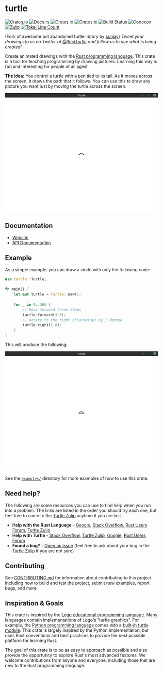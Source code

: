 # turtle

[![Crates.io](https://img.shields.io/crates/v/turtle.svg)](https://crates.io/crates/turtle)
[![Docs.rs](https://docs.rs/turtle/badge.svg)](https://docs.rs/turtle)
[![Crates.io](https://img.shields.io/crates/l/turtle.svg)](https://crates.io/crates/turtle)
[![Crates.io](https://img.shields.io/crates/d/turtle.svg)](https://crates.io/crates/turtle)
[![Build Status](https://dev.azure.com/sunjayv/turtle/_apis/build/status/sunjay.turtle?branchName=master)](https://dev.azure.com/sunjayv/turtle/_build/latest?definitionId=1&branchName=master)
[![Codecov](https://codecov.io/gh/sunjay/turtle/branch/master/graph/badge.svg)](https://codecov.io/gh/sunjay/turtle)
[![Zulip](https://img.shields.io/badge/chat-on%20zulip-success)](https://turtle.zulipchat.com)
[![Tokei Line Count](https://tokei.rs/b1/github/sunjay/turtle?category=code)](https://github.com/sunjay/turtle)

(Fork of awesome but abandoned turtle library by [sunjay](https://github.com/sunjay/turtle))
*Tweet your drawings to us on Twitter at [@RustTurtle](https://twitter.com/RustTurtle) and follow us to see what is being created!*

Create animated drawings with the [Rust programming language][rust]. This
crate is a tool for teaching programming by drawing pictures. Learning this
way is fun and interesting for people of all ages!

**The idea:** You control a turtle with a pen tied to its tail. As it moves
across the screen, it draws the path that it follows. You can use this to draw
any picture you want just by moving the turtle across the screen.

![turtle moving forward](https://github.com/sunjay/turtle/raw/9240f8890d1032a0033ec5c5338a10ffa942dc21/forward.gif)

## Documentation

* [Website](http://turtle.rs)
* [API Documentation](https://docs.rs/turtle)

## Example

As a simple example, you can draw a circle with only the following code:

```rust
use turtle::Turtle;

fn main() {
    let mut turtle = Turtle::new();

    for _ in 0..360 {
        // Move forward three steps
        turtle.forward(3.0);
        // Rotate to the right (clockwise) by 1 degree
        turtle.right(1.0);
    }
}
```

This will produce the following:

![turtle drawing a circle](https://github.com/sunjay/turtle/raw/9240f8890d1032a0033ec5c5338a10ffa942dc21/circle.gif)

See the [`examples/`](https://github.com/sunjay/turtle/raw/master/examples)
directory for more examples of how to use this crate.

## Need help?

The following are some resources you can use to find help when you run into a
problem. The links are listed in the order you should try each one, but feel
free to come to the [Turtle Zulip] anytime if you are lost.

* **Help with the Rust Language** - [Google], [Stack Overflow], [Rust Users Forum], [Turtle Zulip]
* **Help with Turtle** - [Stack Overflow], [Turtle Zulip], [Google], [Rust Users Forum]
* **Found a bug?** - [Open an issue][issues] (feel free to ask about your bug in the [Turtle Zulip] if you are not sure)

[Google]: http://google.com/
[Stack Overflow]: https://stackoverflow.com/
[Rust Users Forum]: https://users.rust-lang.org/
[Turtle Zulip]: https://turtle.zulipchat.com
[issues]: https://github.com/sunjay/turtle/issues

## Contributing

See [CONTRIBUTING.md](CONTRIBUTING.md) for information about contributing to
this project including how to build and test the project, submit new examples,
report bugs, and more.

## Inspiration & Goals

This crate is inspired by the [Logo educational programming language][logo-lang].
Many languages contain implementations of Logo's "turtle graphics". For example,
the [Python programming language][python] comes with a
[built-in turtle module][turtle-py]. This crate is largely inspired by the
Python implementation, but uses Rust conventions and best practices to provide
the best possible platform for learning Rust.

The goal of this crate is to be as easy to approach as possible and also provide
the opportunity to explore Rust's most advanced features. We welcome
contributions from anyone and everyone, including those that are new to the Rust
programming language.

[rust]: https://www.rust-lang.org/
[logo-lang]: https://en.wikipedia.org/wiki/Logo_(programming_language)
[python]: https://www.python.org/
[turtle-py]: https://docs.python.org/2/library/turtle.html
